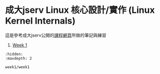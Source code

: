 # 成大jserv Linux 核心設計/實作 (Linux Kernel Internals)
這是參考成大jserv公開的[課程網頁](http://wiki.csie.ncku.edu.tw/linux/schedule)所做的筆記與練習

1. [Week 1](week1/week1.md)

```{toctree}
:hidden:
:maxdepth: 2

week1/week1
```